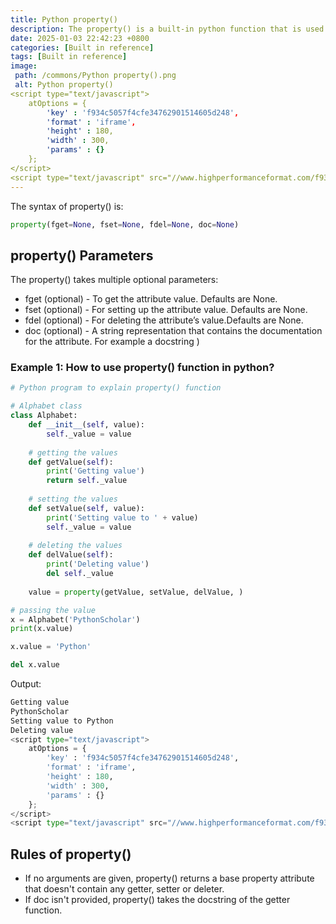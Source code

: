 ```yaml
---
title: Python property()
description: The property() is a built-in python function that is used to define specific properties in the python class.
date: 2025-01-03 22:42:23 +0800
categories: [Built in reference]
tags: [Built in reference]
image:
 path: /commons/Python property().png
 alt: Python property()
<script type="text/javascript">
	atOptions = {
		'key' : 'f934c5057f4cfe34762901514605d248',
		'format' : 'iframe',
		'height' : 180,
		'width' : 300,
		'params' : {}
	};
</script>
<script type="text/javascript" src="//www.highperformanceformat.com/f934c5057f4cfe34762901514605d248/invoke.js"></script>
---
```


The syntax of property()  is:

```python
property(fget=None, fset=None, fdel=None, doc=None)

```

## property() Parameters 

<script type="text/javascript">
	atOptions = {
		'key' : 'f934c5057f4cfe34762901514605d248',
		'format' : 'iframe',
		'height' : 180,
		'width' : 300,
		'params' : {}
	};
</script>
<script type="text/javascript" src="//www.highperformanceformat.com/f934c5057f4cfe34762901514605d248/invoke.js"></script>
The property() takes multiple optional parameters:

* fget (optional) \- To get the attribute value. Defaults are None.  
* fset (optional) \- For setting up the attribute value. Defaults are None.  
* fdel (optional) \- For deleting the attribute’s value.Defaults are None.  
* doc (optional) \- A string representation that contains the documentation for the attribute. For example a docstring )

### Example 1: How to use property() function in python?

```python
# Python program to explain property() function

# Alphabet class
class Alphabet:
	def __init__(self, value):
		self._value = value
		
	# getting the values
	def getValue(self):
		print('Getting value')
		return self._value
		
	# setting the values
	def setValue(self, value):
		print('Setting value to ' + value)
		self._value = value
		
	# deleting the values
	def delValue(self):
		print('Deleting value')
		del self._value
	
	value = property(getValue, setValue, delValue, )

# passing the value
x = Alphabet('PythonScholar')
print(x.value)

x.value = 'Python'

del x.value

```

Output:

```python
Getting value
PythonScholar
Setting value to Python
Deleting value
<script type="text/javascript">
	atOptions = {
		'key' : 'f934c5057f4cfe34762901514605d248',
		'format' : 'iframe',
		'height' : 180,
		'width' : 300,
		'params' : {}
	};
</script>
<script type="text/javascript" src="//www.highperformanceformat.com/f934c5057f4cfe34762901514605d248/invoke.js"></script>

```

## Rules of property()

* If no arguments are given, property() returns a base property attribute that doesn't contain any getter, setter or deleter.  
* If doc isn't provided, property() takes the docstring of the getter function.
